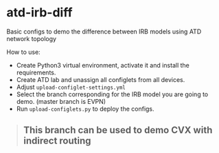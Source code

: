 # atd-irb-diff

Basic configs to demo the difference between IRB models using ATD network topology

How to use:

- Create Python3 virtual environment, activate it and install the requirements.
- Create ATD lab and unassign all configlets from all devices.
- Adjust `upload-configlet-settings.yml`
- Select the branch corresponding for the IRB model you are going to demo. (master branch is EVPN)
- Run `upload-configlets.py` to deploy the configs.

> ## This branch can be used to demo CVX with indirect routing
